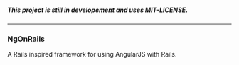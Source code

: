 ##### *This project is still in developement and uses MIT-LICENSE.*

-----------------------------------------------------------

### NgOnRails

A Rails inspired framework for using AngularJS with Rails.